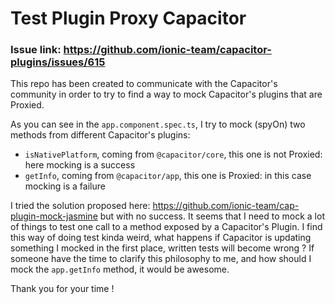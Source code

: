 # Test Plugin Proxy Capacitor

### Issue link: https://github.com/ionic-team/capacitor-plugins/issues/615

This repo has been created to communicate with the Capacitor's community in order to try to find a way to mock Capacitor's plugins that are Proxied.

As you can see in the `app.component.spec.ts`, I try to mock (spyOn) two methods from different Capacitor's plugins:

- `isNativePlatform`, coming from `@capacitor/core`, this one is not Proxied: here mocking is a success
- `getInfo`, coming from `@capacitor/app`, this one is Proxied: in this case mocking is a failure

I tried the solution proposed here: https://github.com/ionic-team/cap-plugin-mock-jasmine but with no success. It seems that I need to mock a lot of things to test one call to a method exposed by a Capacitor's Plugin. I find this way of doing test kinda weird, what happens if Capacitor is updating something I mocked in the first place, written tests will become wrong ? If someone have the time to clarify this philosophy to me, and how should I mock the `app.getInfo` method, it would be awesome. 

Thank you for your time !

